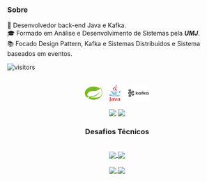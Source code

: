 <div align="left" >

#

### Sobre
 🚀 Desenvolvedor back-end Java e Kafka.
 <br> 🎓 Formado em Análise e Desenvolvimento de Sistemas pela ***UMJ***.
  <br> 📚 Focado Design Pattern, Kafka e Sistemas Distribuidos e Sistema baseados em eventos.

![visitors](https://visitor-badge.laobi.icu/badge?page_id=peroalcantara9568)
  <div align="center">
 
 <div style="display: inline_block"><br>
  <img align="center" alt="Pedro-Spring" height="30" width="40" src="https://github.com/devicons/devicon/blob/master/icons/spring/spring-original.svg">
  <img align="center" alt="Pedro-Java" height="40" width="50" src="https://github.com/devicons/devicon/blob/master/icons/java/java-original-wordmark.svg">
  <img align="center" background="white" alt="Pedro-Kafka" height="40" width="50" src="https://github.com/devicons/devicon/blob/master/icons/apachekafka/apachekafka-original-wordmark.svg">
</div>
<br>
<div> 
  <a href = "mailto:pedroalcantara.info@gmail.com"><img src="https://img.shields.io/badge/Gmail-D14836?style=for-the-badge&logo=gmail&logoColor=white" target="_blank"></a>
  <a href="https://www.linkedin.com/in/pedroalcantara82/" target="_blank"><img src="https://img.shields.io/badge/LinkedIn-0077B5?style=for-the-badge&logo=linkedin&logoColor=white" target="_blank"></a> 
</div>
 
 ###  Desafios Técnicos 


<br>

<a  href="https://github.com/pedroalcantara9568/delivery-api">
  <img align="center" src="https://github-readme-stats.vercel.app/api/pin/?username=pedroalcantara9568&repo=delivery-api&show_icons=true&line_height=27&title_color=fff&text_color=fff&icon_color=fff&bg_color=111"/>
</a>
<a href="https://github.com/pedroalcantara9568/pauta-api">
  <img align="center" src="https://github-readme-stats.vercel.app/api/pin/?username=pedroalcantara9568&repo=pauta-api&theme=compact&=show_icons=true&line_height=27&title_color=fff&text_color=fff&icon_color=fff&bg_color=111"/>
</a>
<br>
 <br>
<a href="https://github.com/pedroalcantara9568/e-commerce-api">
  <img align="center" src="https://github-readme-stats.vercel.app/api/pin/?username=pedroalcantara9568&repo=e-commerce-api&show_icons=true&line_height=27&title_color=fff&text_color=fff&icon_color=fff&bg_color=111"/>
</a>
<a href="https://github.com/pedroalcantara9568/conta-api">
  <img align="center" src="https://github-readme-stats.vercel.app/api/pin/?username=pedroalcantara9568&repo=conta-api&theme=compact&=show_icons=true&line_height=27&title_color=fff&text_color=fff&icon_color=fff&bg_color=111"/>
</a>
</div>
 
 
 

 

